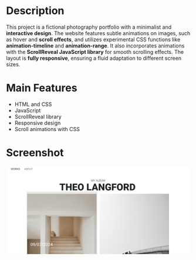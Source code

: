 # Description
This project is a fictional photography portfolio with a minimalist and **interactive design**. 
The website features subtle animations on images, such as hover and **scroll effects**, and 
utilizes experimental CSS functions like **animation-timeline** and **animation-range**. 
It also incorporates animations with the **ScrollReveal JavaScript library** for smooth scrolling effects. 
The layout is **fully responsive**, ensuring a fluid adaptation to different screen sizes.

# Main Features
- HTML and CSS
- JavaScript
- ScrollReveal library
- Responsive design
- Scroll animations with CSS

# Screenshot
![Screenshot](./screenshot/screenshot-1.PNG)
